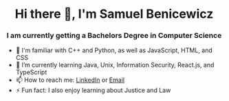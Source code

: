 <h1 align="center">Hi there 👋, I'm Samuel Benicewicz</h1>
<h3 align="center">I am currently getting a Bachelors Degree in Computer Science</h3>

- 🔭 I'm familiar with C++ and Python, as well as JavaScript, HTML, and CSS
- 🌱 I’m currently learning Java, Unix, Information Security, React.js, and TypeScript
- 📫 How to reach me: <a href="https://www.linkedin.com/in/samuel-benicewicz-077b901ba/">LinkedIn</a> or <a href="mailto:sambenicewicz@yahoo.com">Email</a>
- ⚡ Fun fact: I also enjoy learning about Justice and Law
